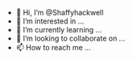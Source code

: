 - 👋 Hi, I’m @Shaffyhackwell
- 👀 I’m interested in ...
- 🌱 I’m currently learning ...
- 💞️ I’m looking to collaborate on ...
- 📫 How to reach me ...

<!---
Shaffyhackwell/Shaffyhackwell is a ✨ special ✨ repository because its `README.md` (this file) appears on your GitHub profile.
You can click the Preview link to take a look at your changes.
--->
